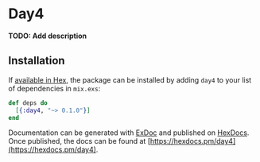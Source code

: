# Day4

**TODO: Add description**

## Installation

If [available in Hex](https://hex.pm/docs/publish), the package can be installed
by adding `day4` to your list of dependencies in `mix.exs`:

```elixir
def deps do
  [{:day4, "~> 0.1.0"}]
end
```

Documentation can be generated with [ExDoc](https://github.com/elixir-lang/ex_doc)
and published on [HexDocs](https://hexdocs.pm). Once published, the docs can
be found at [https://hexdocs.pm/day4](https://hexdocs.pm/day4).


